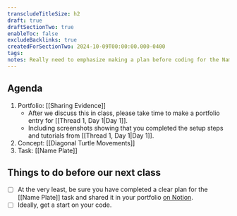 ```yaml
---
transcludeTitleSize: h2
draft: true
draftSectionTwo: true
enableToc: false
excludeBacklinks: true
createdForSectionTwo: 2024-10-09T00:00:00.000-0400
tags:
notes: Really need to emphasize making a plan before coding for the Name Plate task. 
---
```

## Agenda
1. Portfolio: [[Sharing Evidence]]
	- After we discuss this in class, please take time to make a portfolio entry for [[Thread 1, Day 1|Day 1]].
	- Including screenshots showing that you completed the setup steps and tutorials from [[Thread 1, Day 1|Day 1]].
1. Concept: [[Diagonal Turtle Movements]]
1. Task: [[Name Plate]]

## Things to do before our next class
- [ ] At the very least, be sure you have completed a clear plan for the [[Name Plate]] task and shared it in your portfolio [on Notion](https://notion.so).
- [ ] Ideally, get a start on your code.
